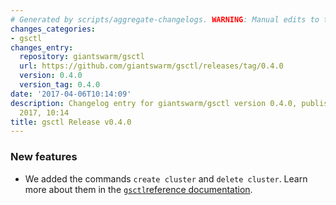 ```yaml
---
# Generated by scripts/aggregate-changelogs. WARNING: Manual edits to this files will be overwritten.
changes_categories:
- gsctl
changes_entry:
  repository: giantswarm/gsctl
  url: https://github.com/giantswarm/gsctl/releases/tag/0.4.0
  version: 0.4.0
  version_tag: 0.4.0
date: '2017-04-06T10:14:09'
description: Changelog entry for giantswarm/gsctl version 0.4.0, published on 06 April
  2017, 10:14
title: gsctl Release v0.4.0
---
```


### New features

- We added the commands `create cluster` and `delete cluster`. Learn more about them in the [`gsctl`reference documentation](https://docs.giantswarm.io/reference/gsctl/).
